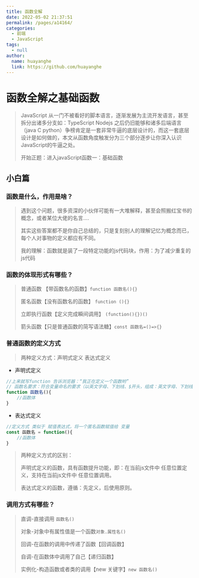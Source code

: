 ```yaml
---
title: 函数全解
date: 2022-05-02 21:37:51
permalink: /pages/a14164/
categories: 
  - 前端
  - JavaScript
tags: 
  - null
author: 
  name: huayanghe
  link: https://github.com/huayanghe
---
```

# 函数全解之基础函数

> JavaScript 从一门不被看好的脚本语言，逐渐发展为主流开发语言，甚至拆分出诸多分支如：TypeScript Nodejs 之后仍旧能够和诸多后端语言（java C python）争榜肯定是一套非常牛逼的底层设计的，而这一套底层设计是如何做的，本文从函数角度触发分为三个部分逐步让你深入认识JavaScript的牛逼之处。
>
> 开始正题：进入javaScript函数一：基础函数

## 小白篇

### 函数是什么，作用是啥？

> 遇到这个问题，很多资深的小伙伴可能有一大堆解释，甚至会照搬红宝书的概念，或者某位大佬的名言....
>
> 其实这些答案都不是你自己总结的，只是复刻别人的理解记忆为概念而已，每个人对事物的定义都应有不同。
>
> 我的理解：函数就是装了一段特定功能的js代码块，作用：为了减少重复的js代码

### 函数的体现形式有哪些？

> 普通函数 【带函数名的函数】`function 函数名(){}`
>
> 匿名函数【没有函数名的函数】 `function (){}`
>
> 立即执行函数【定义完成瞬间调用】  `(function(){})()`
>
> 箭头函数【只是普通函数的简写语法糖】`const 函数名=()=>{}`

### 普通函数的定义方式

> 两种定义方式：声明式定义   表达式定义

- 声明式定义

```js
//上来就写function 告诉浏览器：“我正在定义一个函数哟”
// 函数名要求：符合变量命名的要求（以英文字母、下划线、$开头，组成：英文字母、下划线、$、数字）
function 函数名(){
    //函数体 
}
```

- 表达式定义

```js
//定义方式 类似于 赋值表达式，将一个匿名函数赋值给 变量
const 函数名 = function(){
    //函数体
}
```

> 两种定义方式的区别：
>
> 声明式定义的函数，具有函数提升功能，即：在当前js文件中 任意位置定义，支持在当前js文件中 任意位置调用。
>
> 表达式定义的函数，遵循：先定义，后使用原则。

### 调用方式有哪些？

> 直调-直接调用 `函数名()`
>
> 对象-对象中有属性值是一个函数`对象.属性名()`
>
> 回调-在函数的调用中传递了函数【回调函数】
>
> 自调-在函数体中调用了自己【递归函数】
>
> 实例化-构造函数或者类的调用【new 关键字】`new 函数名()`

